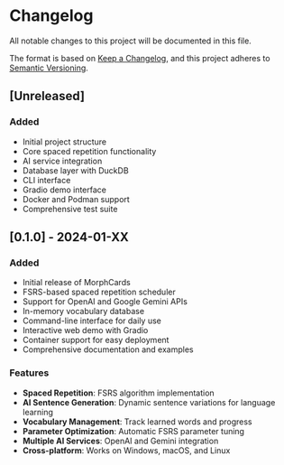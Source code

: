 # Changelog

All notable changes to this project will be documented in this file.

The format is based on [Keep a Changelog](https://keepachangelog.com/en/1.0.0/),
and this project adheres to [Semantic Versioning](https://semver.org/spec/v2.0.0.html).

## [Unreleased]

### Added
- Initial project structure
- Core spaced repetition functionality
- AI service integration
- Database layer with DuckDB
- CLI interface
- Gradio demo interface
- Docker and Podman support
- Comprehensive test suite

## [0.1.0] - 2024-01-XX

### Added
- Initial release of MorphCards
- FSRS-based spaced repetition scheduler
- Support for OpenAI and Google Gemini APIs
- In-memory vocabulary database
- Command-line interface for daily use
- Interactive web demo with Gradio
- Container support for easy deployment
- Comprehensive documentation and examples

### Features
- **Spaced Repetition**: FSRS algorithm implementation
- **AI Sentence Generation**: Dynamic sentence variations for language learning
- **Vocabulary Management**: Track learned words and progress
- **Parameter Optimization**: Automatic FSRS parameter tuning
- **Multiple AI Services**: OpenAI and Gemini integration
- **Cross-platform**: Works on Windows, macOS, and Linux
